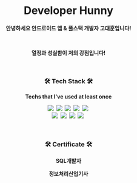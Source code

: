 
<h1 align="center"> Developer Hunny </h1>
<p align="center"> <b>안녕하세요 안드로이드 앱 &  풀스택 개발자 고대훈입니다! </p>
<br>
<p align="center">  열정과 성실함이 저의 강점입니다! <br> 
</p>
<br>



<h3 align="center">🛠 Tech Stack 🛠</h3>

<p align="center"> Techs that I've used at least once </p>

<p align="center">
  <img src="https://img.shields.io/badge/Python-3766AB?style=flat-square&logo=Python&logoColor=white"/></a>&nbsp 
  <img src="https://img.shields.io/badge/Java-007396?style=flat-square&logo=Java&logoColor=white"/></a>&nbsp 
  <img src="https://img.shields.io/badge/C++-00599C?style=flat-square&logo=C%2B%2B&logoColor=white"/></a>&nbsp 
  <img src="https://img.shields.io/badge/Javascript-ffb13b?style=flat-square&logo=javascript&logoColor=white"/></a>&nbsp 
  <img src="https://img.shields.io/badge/Android Studio-A8B9CC?style=flat-square&logo=Android&logoColor=white"/></a>&nbsp 
  <br>
  <img src="https://img.shields.io/badge/SpringBoot-6DB33F?style=flat-square&logo=Spring&logoColor=white"/></a>&nbsp 
  <img src="https://img.shields.io/badge/Django-092E20?style=flat-square&logo=Django&logoColor=white"/></a>&nbsp 
  <img src="https://img.shields.io/badge/MariaDB-E6B91E?style=flat-square&logo=MariaDB&logoColor=white"/></a>&nbsp 
  <img src="https://img.shields.io/badge/MySQL-E6B91E?style=flat-square&logo=MySQL&logoColor=white"/></a>&nbsp 
  
</p>
<br>

<h3 align="center">🛠 Certificate 🛠</h3>
<p align="center"> SQL개발자 </p>
<p align="center"> 정보처리산업기사  </p>
